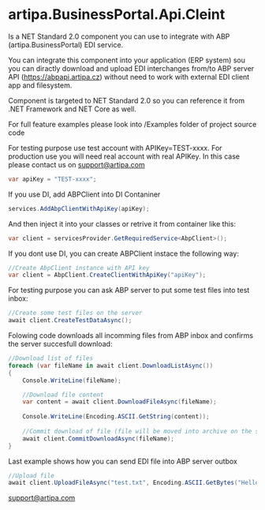 # artipa.BusinessPortal.Api.Cleint
Is a NET Standard 2.0 component you can use to integrate with ABP (artipa.BusinessPortal) EDI service. 

You can integrate this component into your application (ERP system) sou you can diractly download and upload EDI interchanges from/to ABP server API (https://abpapi.artipa.cz) without need to work with external EDI client app and filesystem.

Component is targeted to NET Standard 2.0 so you can reference it from .NET Framework and NET Core as well.

For full feature examples please look into /Examples folder of project source code

For testing purpose use test account with APIKey=TEST-xxxx.
For production use you will need real account with real APIKey. In this case please contact us on support@artipa.com 


```c#
var apiKey = "TEST-xxxx";
```

If you use DI, add ABPClient into DI Contaniner

```c#
services.AddAbpClientWithApiKey(apiKey);
```

And then inject it into your classes or retrive it from container like this:

```c#
var client = servicesProvider.GetRequiredService<AbpClient>();
```

If you dont use DI, you can create ABPClient instace the following way:

```c#
//Create AbpClient instance with API key
var client = AbpClient.CreateClientWithApiKey("apiKey");
```

For testing purpose you can ask ABP server to put some test files into test inbox:

```c#
//Create some test files on the server
await client.CreateTestDataAsync();
```

Folowing code downloads all incomming files from ABP inbox and confirms the server succesfull download:

```c#
//Download list of files
foreach (var fileName in await client.DownloadListAsync())
{
    Console.WriteLine(fileName);

    //Download file content
    var content = await client.DownloadFileAsync(fileName);
    
    Console.WriteLine(Encoding.ASCII.GetString(content));
    
    //Commit download of file (file will be moved into archive on the server side)
    await client.CommitDownloadAsync(fileName);
}
```

Last example shows how you can send EDI file into ABP server outbox

```c#
//Upload file
await client.UploadFileAsync("test.txt", Encoding.ASCII.GetBytes("Hello world!"));
```

support@artipa.com